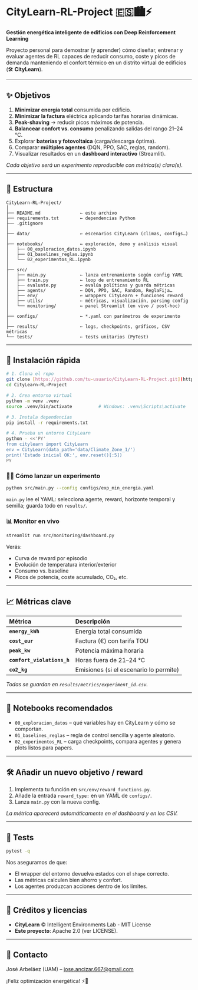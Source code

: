 # CityLearn-RL-Project 🇪🇸🏙️⚡️

**Gestión energética inteligente de edificios con Deep Reinforcement Learning**

Proyecto personal para demostrar (y aprender) cómo diseñar, entrenar y evaluar agentes de RL capaces de reducir consumo, coste y picos de demanda manteniendo el confort térmico en un distrito virtual de edificios (🛠️ **CityLearn**).

---

## ✨ Objetivos

1.  **Minimizar energía total** consumida por edificio.
2.  **Minimizar la factura** eléctrica aplicando tarifas horarias dinámicas.
3.  **Peak-shaving** → reducir picos máximos de potencia.
4.  **Balancear confort vs. consumo** penalizando salidas del rango 21–24 °C.
5.  Explorar **baterías y fotovoltaica** (carga/descarga óptima).
6.  Comparar **múltiples agentes** (DQN, PPO, SAC, reglas, random).
7.  Visualizar resultados en un **dashboard interactivo** (Streamlit).

*Cada objetivo será un experimento reproducible con métrica(s) clara(s).*

---

## 📁 Estructura

```
CityLearn-RL-Project/
│
├── README.md               ← este archivo
├── requirements.txt        ← dependencias Python
├── .gitignore
│
├── data/                   ← escenarios CityLearn (climas, configs…)
│
├── notebooks/              ← exploración, demo y análisis visual
│   ├── 00_exploracion_datos.ipynb
│   ├── 01_baselines_reglas.ipynb
│   └── 02_experimentos_RL.ipynb
│
├── src/
│   ├── main.py             ← lanza entrenamiento según config YAML
│   ├── train.py            ← loop de entrenamiento RL
│   ├── evaluate.py         ← evalúa políticas y guarda métricas
│   ├── agents/             ← DQN, PPO, SAC, Random, ReglaFija…
│   ├── env/                ← wrappers CityLearn + funciones reward
│   ├── utils/              ← métricas, visualización, parsing config
│   └── monitoring/         ← panel Streamlit (en vivo / post-hoc)
│
├── configs/                ← *.yaml con parámetros de experimento
│
├── results/                ← logs, checkpoints, gráficos, CSV métricas
└── tests/                  ← tests unitarios (PyTest)
```

---

## 🚀 Instalación rápida

```bash
# 1. Clona el repo
git clone [https://github.com/tu-usuario/CityLearn-RL-Project.git](https://github.com/tu-usuario/CityLearn-RL-Project.git)
cd CityLearn-RL-Project

# 2. Crea entorno virtual
python -m venv .venv
source .venv/bin/activate          # Windows: .venv\Scripts\activate

# 3. Instala dependencias
pip install -r requirements.txt

# 4. Prueba un entorno CityLearn
python - <<'PY'
from citylearn import CityLearn
env = CityLearn(data_path='data/Climate_Zone_1/')
print('Estado inicial OK:', env.reset()[:5])
PY
```

### 🏃‍♂️ Cómo lanzar un experimento

```bash
python src/main.py --config configs/exp_min_energia.yaml
```
`main.py` lee el YAML: selecciona agente, reward, horizonte temporal y semilla; guarda todo en `results/`.

### 📊 Monitor en vivo

```bash
streamlit run src/monitoring/dashboard.py
```
Verás:
* Curva de reward por episodio
* Evolución de temperatura interior/exterior
* Consumo vs. baseline
* Picos de potencia, coste acumulado, CO₂, etc.

---

## 📈 Métricas clave

| Métrica                | Descripción                             |
| :--------------------- | :-------------------------------------- |
| **`energy_kWh`** | Energía total consumida                 |
| **`cost_eur`** | Factura (€) con tarifa TOU              |
| **`peak_kw`** | Potencia máxima horaria                 |
| **`comfort_violations_h`** | Horas fuera de 21–24 °C                 |
| **`co2_kg`** | Emisiones (si el escenario lo permite)  |

*Todas se guardan en `results/metrics/experiment_id.csv`.*

---

## 📓 Notebooks recomendados
* `00_exploracion_datos` – qué variables hay en CityLearn y cómo se comportan.
* `01_baselines_reglas` – regla de control sencilla y agente aleatorio.
* `02_experimentos_RL` – carga checkpoints, compara agentes y genera plots listos para papers.

---

## 🛠️ Añadir un nuevo objetivo / reward
1.  Implementa tu función en `src/env/reward_functions.py`.
2.  Añade la entrada `reward_type:` en un YAML de `configs/`.
3.  Lanza `main.py` con la nueva config.

*La métrica aparecerá automáticamente en el dashboard y en los CSV.*

---

## 🧪 Tests

```bash
pytest -q
```
Nos aseguramos de que:
* El wrapper del entorno devuelva estados con el `shape` correcto.
* Las métricas calculen bien ahorro y confort.
* Los agentes produzcan acciones dentro de los límites.

---

## 📜 Créditos y licencias
* **CityLearn** © Intelligent Environments Lab - MIT License
* **Este proyecto**: Apache 2.0 (ver LICENSE).

---

## 🤝 Contacto
José Arbeláez (UAM) – jose.ancizar.667@gmail.com

¡Feliz optimización energética! ⚡️🏢